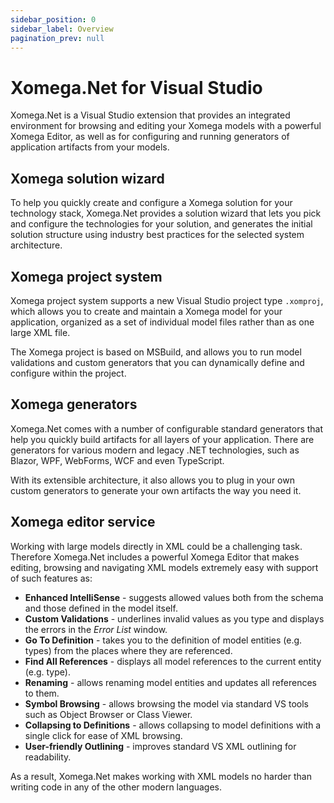 ```yaml
---
sidebar_position: 0
sidebar_label: Overview
pagination_prev: null
---
```


# Xomega.Net for Visual Studio

Xomega.Net is a Visual Studio extension that provides an integrated environment for browsing and editing your Xomega models with a powerful Xomega Editor, as well as for configuring and running generators of application artifacts from your models.

## Xomega solution wizard

To help you quickly create and configure a Xomega solution for your technology stack, Xomega.Net provides a solution wizard that lets you pick and configure the technologies for your solution, and generates the initial solution structure using industry best practices for the selected system architecture.

## Xomega project system

Xomega project system supports a new Visual Studio project type `.xomproj`, which allows you to create and maintain a Xomega model for your application, organized as a set of individual model files rather than as one large XML file.

The Xomega project is based on MSBuild, and allows you to run model validations and custom generators that you can dynamically define and configure within the project.

## Xomega generators

Xomega.Net comes with a number of configurable standard generators that help you quickly build artifacts for all layers of your application. There are generators for various modern and legacy .NET technologies, such as Blazor, WPF, WebForms, WCF and even TypeScript.

With its extensible architecture, it also allows you to plug in your own custom generators to generate your own artifacts the way you need it.

## Xomega editor service

Working with large models directly in XML could be a challenging task. Therefore Xomega.Net includes a powerful Xomega Editor that makes editing, browsing and navigating XML models extremely easy with support of such features as:

- **Enhanced IntelliSense** - suggests allowed values both from the schema and those defined in the model itself.
- **Custom Validations** - underlines invalid values as you type and displays the errors in the *Error List* window.
- **Go To Definition** - takes you to the definition of model entities (e.g. types) from the places where they are referenced.
- **Find All References** - displays all model references to the current entity (e.g. type).
- **Renaming** - allows renaming model entities and updates all references to them.
- **Symbol Browsing** - allows browsing the model via standard VS tools such as Object Browser or Class Viewer.
- **Collapsing to Definitions** - allows collapsing to model definitions with a single click for ease of XML browsing.
- **User-friendly Outlining** - improves standard VS XML outlining for readability.

As a result, Xomega.Net makes working with XML models no harder than writing code in any of the other modern languages.
